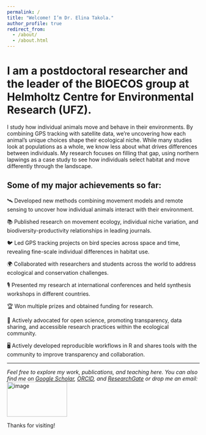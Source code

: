 ```yaml
---
permalink: /
title: "Welcome! I’m Dr. Elina Takola."
author_profile: true
redirect_from: 
  - /about/
  - /about.html
---
```


I am a postdoctoral researcher and the leader of the BIOECOS group at Helmholtz Centre for Environmental Research (UFZ).
======

I study how individual animals move and behave in their environments. By combining GPS tracking with satellite data, we’re uncovering how each animal’s unique choices shape their ecological niche. While many studies look at populations as a whole, we know less about what drives differences between individuals. My research focuses on filling that gap, using northern lapwings as a case study to see how individuals select habitat and move differently through the landscape. 


Some of my major achievements so far: 
------
🛰️ Developed new methods combining movement models and remote sensing to uncover how individual animals interact with their environment.

📚 Published research on movement ecology, individual niche variation, and biodiversity-productivity relationships in leading journals.

🐦 Led GPS tracking projects on bird species across space and time, revealing fine-scale individual differences in habitat use.

🌍 Collaborated with researchers and students across the world to address ecological and conservation challenges.

🎙️ Presented my research at international conferences and held synthesis workshops in different countries.

🏆 Won multiple prizes and obtained funding for research. 

📢 Actively advocated for open science, promoting transparency, data sharing, and accessible research practices within the ecological community.

🖥️ Actively developed reproducible workflows in R and shares tools with the community to improve transparency and collaboration.

------

_Feel free to explore my work, publications, and teaching here. You can also find me on [Google Scholar]([url](https://scholar.google.com/citations?user=kmt3hFoAAAAJ&hl=de&oi=ao)), [ORCID]([url](https://orcid.org/0000-0003-1268-5513)), and [ResearchGate]([url](https://www.researchgate.net/profile/Elina-Takola?ev=hdr_xprf)) or drop me an email:_
<img width="157" height="91" alt="image" src="https://github.com/user-attachments/assets/e4187b7e-c498-4ab0-b913-6a20caeb4fa2" />


Thanks for visiting!

